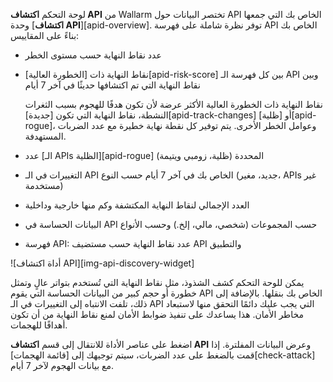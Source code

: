 لوحة التحكم **اكتشاف API** من Wallarm تختصر البيانات حول API الخاص بك التي جمعها وحدة [**اكتشاف API**][apid-overview]. توفر نظرة شاملة على فهرسة API الخاص بك بناءً على المقاييس:

* عدد نقاط النهاية حسب مستوى الخطر
* نقاط النهاية ذات [الخطورة العالية][apid-risk-score] بين كل فهرسة الـ API وبين نقاط النهاية التي تم اكتشافها حديثًا في آخر 7 أيام

    نقاط النهاية ذات الخطورة العالية الأكثر عرضة لأن تكون هدفًا للهجوم بسبب الثغرات النشطة، نقاط النهاية التي تكون [جديدة][apid-track-changes] أو [ظلية][apid-rogue]، وعوامل الخطر الأخرى. يتم توفير كل نقطة نهاية خطيرة مع عدد الضربات المستهدفة.

* عدد [الـ APIs الظلية][apid-rogue] المحددة (ظلية، زومبي ويتيمة)     
* التغييرات في الـ API الخاص بك في آخر 7 أيام حسب النوع (جديد، مغير، APIs غير مستخدمة)
* العدد الإجمالي لنقاط النهاية المكتشفة وكم منها خارجية وداخلية
* البيانات الحساسة في API حسب المجموعات (شخصي، مالي، إلخ.) وحسب الأنواع
* فهرسة API: عدد نقاط النهاية حسب مستضيف API والتطبيق

![أداة اكتشاف API][img-api-discovery-widget]

يمكن للوحة التحكم كشف الشذوذ، مثل نقاط النهاية التي تُستخدم بتواتر عالٍ وتمثل خطورة أو حجم كبير من البيانات الحساسة التي يقوم API الخاص بك بنقلها. بالإضافة إلى ذلك، تلفت الانتباه إلى التغييرات في الـ API التي يجب عليك دائمًا التحقق منها لاستبعاد مخاطر الأمان. هذا يساعدك على تنفيذ ضوابط الأمان لمنع نقاط النهاية من أن تكون أهدافًا للهجمات.

اضغط على عناصر الأداة للانتقال إلى قسم **اكتشاف API** وعرض البيانات المفلترة. إذا قمت بالضغط على عدد الضربات، سيتم توجيهك إلى [قائمة الهجمات][check-attack] مع بيانات الهجوم لآخر 7 أيام.